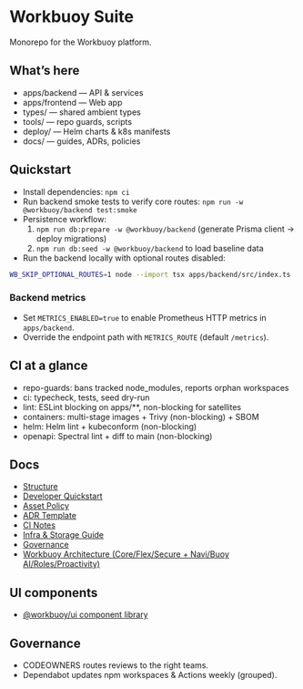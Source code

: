 Workbuoy Suite
===============

Monorepo for the Workbuoy platform.

What’s here
-----------

- apps/backend — API & services
- apps/frontend — Web app
- types/ — shared ambient types
- tools/ — repo guards, scripts
- deploy/ — Helm charts & k8s manifests
- docs/ — guides, ADRs, policies

Quickstart
----------

- Install dependencies: `npm ci`
- Run backend smoke tests to verify core routes: `npm run -w @workbuoy/backend test:smoke`
- Persistence workflow:
  1. `npm run db:prepare -w @workbuoy/backend` (generate Prisma client → deploy migrations)
  2. `npm run db:seed -w @workbuoy/backend` to load baseline data
- Run the backend locally with optional routes disabled:

```bash
WB_SKIP_OPTIONAL_ROUTES=1 node --import tsx apps/backend/src/index.ts
```

### Backend metrics

- Set `METRICS_ENABLED=true` to enable Prometheus HTTP metrics in `apps/backend`.
- Override the endpoint path with `METRICS_ROUTE` (default `/metrics`).

CI at a glance
--------------

- repo-guards: bans tracked node_modules, reports orphan workspaces
- ci: typecheck, tests, seed dry-run
- lint: ESLint blocking on apps/**, non-blocking for satellites
- containers: multi-stage images + Trivy (non-blocking) + SBOM
- helm: Helm lint + kubeconform (non-blocking)
- openapi: Spectral lint + diff to main (non-blocking)

Docs
----

- [Structure](docs/STRUCTURE.md)
- [Developer Quickstart](docs/DEV_QUICKSTART.md)
- [Asset Policy](docs/ASSET_POLICY.md)
- [ADR Template](docs/adr/README.md)
- [CI Notes](docs/CI_NOTES.md)
- [Infra & Storage Guide](docs/Infra.md)
- [Governance](docs/GOVERNANCE.md)
- [Workbuoy Architecture (Core/Flex/Secure + Navi/Buoy AI/Roles/Proactivity)](docs/architecture/workbuoy-architecture.md)

UI components
-------------

- [@workbuoy/ui component library](packages/ui/README.md)

Governance
----------

- CODEOWNERS routes reviews to the right teams.
- Dependabot updates npm workspaces & Actions weekly (grouped).
